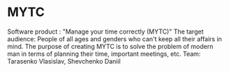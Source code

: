 # MYTC
Software product : "Manage your time correctly (MYTC)"
The target audience: People of all ages and genders who can't keep all their affairs in mind.
The purpose of creating MYTC is to solve the problem of modern man in terms of planning their time, important meetings, etc.
Team: Tarasenko Vlasislav, Shevchenko Daniil

